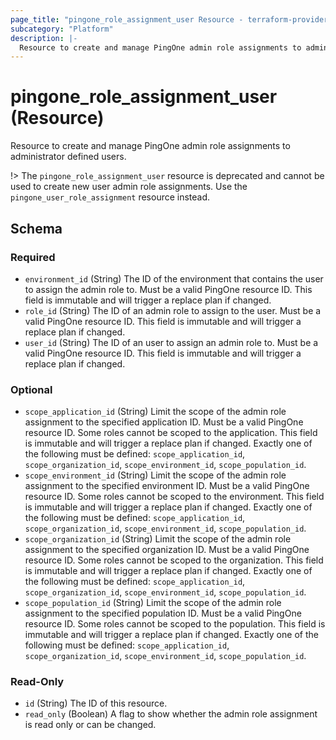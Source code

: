 ```yaml
---
page_title: "pingone_role_assignment_user Resource - terraform-provider-pingone"
subcategory: "Platform"
description: |-
  Resource to create and manage PingOne admin role assignments to administrator defined users.
---
```


# pingone_role_assignment_user (Resource)

Resource to create and manage PingOne admin role assignments to administrator defined users.

!> The `pingone_role_assignment_user` resource is deprecated and cannot be used to create new user admin role assignments. Use the `pingone_user_role_assignment` resource instead.



<!-- schema generated by tfplugindocs -->
## Schema

### Required

- `environment_id` (String) The ID of the environment that contains the user to assign the admin role to.  Must be a valid PingOne resource ID.  This field is immutable and will trigger a replace plan if changed.
- `role_id` (String) The ID of an admin role to assign to the user.  Must be a valid PingOne resource ID.  This field is immutable and will trigger a replace plan if changed.
- `user_id` (String) The ID of an user to assign an admin role to.  Must be a valid PingOne resource ID.  This field is immutable and will trigger a replace plan if changed.

### Optional

- `scope_application_id` (String) Limit the scope of the admin role assignment to the specified application ID.  Must be a valid PingOne resource ID.  Some roles cannot be scoped to the application.  This field is immutable and will trigger a replace plan if changed.  Exactly one of the following must be defined: `scope_application_id`, `scope_organization_id`, `scope_environment_id`, `scope_population_id`.
- `scope_environment_id` (String) Limit the scope of the admin role assignment to the specified environment ID.  Must be a valid PingOne resource ID.  Some roles cannot be scoped to the environment.  This field is immutable and will trigger a replace plan if changed.  Exactly one of the following must be defined: `scope_application_id`, `scope_organization_id`, `scope_environment_id`, `scope_population_id`.
- `scope_organization_id` (String) Limit the scope of the admin role assignment to the specified organization ID.  Must be a valid PingOne resource ID.  Some roles cannot be scoped to the organization.  This field is immutable and will trigger a replace plan if changed.  Exactly one of the following must be defined: `scope_application_id`, `scope_organization_id`, `scope_environment_id`, `scope_population_id`.
- `scope_population_id` (String) Limit the scope of the admin role assignment to the specified population ID.  Must be a valid PingOne resource ID.  Some roles cannot be scoped to the population.  This field is immutable and will trigger a replace plan if changed.  Exactly one of the following must be defined: `scope_application_id`, `scope_organization_id`, `scope_environment_id`, `scope_population_id`.

### Read-Only

- `id` (String) The ID of this resource.
- `read_only` (Boolean) A flag to show whether the admin role assignment is read only or can be changed.


